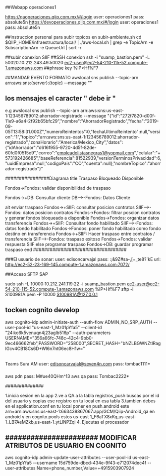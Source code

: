 ##Webapp operaciones1

https://qaoperaciones.qiip.com.mx/#/login
user: operaciones1
pass: absolute5n
https://devoperaciones.qiip.com.mx/#/login
user: operaciones1
pass: absolute5n


##instruccion personal para subir topicos en subir-ambiente.sh
cd $QIIP_HOME/infraestructura/local/ | ./aws-local.sh | grep -e TopicArn -e SubscriptionArn -e QueueUrl | sort -r


##subir conexion SIIF
##SSH conexion
ssh -i "suamp_bastion.pem" -L 50020:10.212.243.49:50020 ec2-user@ec2-54-210-115-52.compute-1.amazonaws.com
##phrase key
%IP>Hf%F7

##MANDAR EVENTO FORMATO
awslocal sns publish --topic-arn arn:aws:sns:{server}:{topic} --message ""
## los mensajes el caracter " debe ir \"
e.g
awslocal sns publish --topic-arn arn:aws:sns:us-east-1:123456789012:ahorrador-registrado --message "{\"id\":\"272f7820-d00f-11e9-a6a4-2f92b65bfc29\",\"nombre\":\"AhorradorRegistrado\",\"fecha\":\"2019-09-05T13:58:31.000Z\",\"numeroReintentos\":0,\"fechaUltimoReintento\":null,\"version\":\"1\",\"topico\":\"arn:aws:sns:us-east-1:123456789012:ahorrador-registrado\",\"zonaHorario\":\"America/Mexico_City\",\"datos\":{\"idAhorrador\":\"d616f955-9720-4d5f-82de-60fd0f0515e9\",\"correo\":\"empleadolistasnegras1@yopmail.com\",\"celular\":\"+573192426685\",\"baseReferencia\":81522939,\"versionTerminosPrivacidad\":6,\"uuidEmpresa\":null,\"codigoPais\":\"CO\",\"cuenta\":null},\"nombreTopico\":\"ahorrador-registrado\"}"


################Diagrama
title Traspaso Bloqueado Disponible


Fondos->Fondos: validar disponibilidad de traspaso

Fondos->+DB: Consultar cliente
DB-->-Fondos: Datos Cliente

alt enviar traspaso
    Fondos->+SIIF: consultar posicion contratos
    SIIF-->-Fondos: datos posicion contratos
    Fondos->Fondos: filtrar poscion contratos y generar fondos bloqueado a disponible
    Fondos->Fondos: organizar datos transferencia
    Fondos->+SIIF: Consultar fondo habilitado
    SIIF-->-Fondos: datos fondo habilitado
    Fondos->Fondos: poner fondo habilitado como fondo destino en transferencia
    Fondos->+SIIF: Hacer traspaso entre contratos / transferencia
    SIIF-->-Fondos: traspaso exitoso
    Fondos->Fondos: validar respuesta SIIF
else programar traspaso
    Fondos->DB: guardar programar traspaso
end
##################################

###El usuario de sonar:
user: edisoncarvajal
pass: :;&9Z#sa-,[=_te8?`kE
url: http://ec2-52-23-169-145.compute-1.amazonaws.com:7072/

##Acceso SFTP SAP

sudo ssh -L 10000:10.212.241.119:22 -i suamp_bastion.pem ec2-user@ec2-54-210-115-52.compute-1.amazonaws.com
%IP>Hf%F7
sftp -i S100981A.pem -P 10000 S100981A@127.0.0.1

## tocken cognito develop

aws  cognito-idp admin-initiate-auth --auth-flow ADMIN_NO_SRP_AUTH --user-pool-id "us-east-1_Mz01pYfa5" --client-id "24iko6k5venuqn4j23aglb516p" --auth-parameters USERNAME="356a66fc-748c-42c4-9bb0-9ec466662feb",PASSWORD="258000",SECRET_HASH="bNZLBGWNZtIRagIGcv4CB18Cs6D+Wl6n7nt06ec8H1w="

######
Teams Sura AM
user: edisoncarvajal@seven4n.com
pass: tombac1111*

###
aws pdn
pass: M#ue40QHm^13
aws qa
pass: Tombac2222*

##############

1.inicia sesion en la app
2.ve a QA a la tabla registros_push  buscas por el id del usuario y copias ese registro en tu local en esa tabla
3.tambien debes en el application.conf en tu local poner en push.android este arn=arn:aws:sns:us-east-1:663438867067:app/GCM/Qiip-Android_qa en android  y en cognito.pools  estos us-east 1_F6aTX8xKq,us-east-1_LB7AeMZkb,us-east-1_ytLlNPZql
4. Ejecutas el procesador


######################
MODIFICAR ATRIBUTOS DE USUARIO EN COGNITO
-----------------------------------------------------------------------------------------
aws cognito-idp admin-update-user-attributes --user-pool-id us-east-1_Mz01pYfa5 --username 15d759de-dbcd-434e-9f43-e712074dec4f --user-attributes Name=phone_number,Value=+4915903907924
